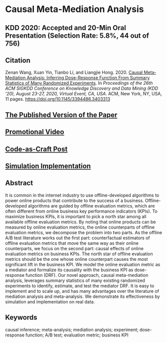 # Causal Meta-Mediation Analysis
## KDD 2020: Accepted and 20-Min Oral Presentation (Selection Rate: 5.8%, 44 out of 756)

## Citation
Zenan Wang, Xuan Yin, Tianbo Li, and Liangjie Hong. 2020. [Causal Meta-Mediation Analysis: Inferring Dose-Response Function From Summary Statistics of Many Randomized Experiments](https://www.kdd.org/kdd2020/accepted-papers/view/causal-meta-mediation-analysis-inferring-dose-response-function-from-summar). In *Proceedings of the 26th ACM SIGKDD Conference on Knowledge Discovery and Data Mining (KDD ’20), August 23-27, 2020, Virtual Event, CA, USA*. ACM, New York, NY, USA, 11 pages. https://doi.org/10.1145/3394486.3403313

## <ins>[The Published Version of the Paper](https://www.kdd.org/kdd2020/accepted-papers/view/causal-meta-mediation-analysis-inferring-dose-response-function-from-summar)</ins>

## <ins>[Promotional Video](https://vimeo.com/443926980)</ins>

## <ins>[Code-as-Craft Post](https://codeascraft.com/2020/08/03/causal-inference-to-pick-north-star-metric-for-algorithms-to-optimize-business-kpi/)</ins>

## <ins>[Simulation Implementation](https://znwang25.github.io/cmma/simulation.html)</ins>

## Abstract
It is common in the internet industry to use offline-developed algorithms to power online products that contribute to the success of a business.  Offline-developed algorithms are guided by offline evaluation metrics, which are often different from online business key performance indicators (KPIs).  To maximize business KPIs, it is important to pick a north star among all available offline evaluation metrics.  By noting that online products can be measured by online evaluation metrics, the online counterparts of offline evaluation metrics, we decompose the problem into two parts.  As the offline A/B test literature works out the first part: counterfactual estimators of offline evaluation metrics that move the same way as their online counterparts, we focus on the second part: causal effects of online evaluation metrics on business KPIs.  The north star of offline evaluation metrics should be the one whose online counterpart causes the most significant lift in the business KPI.  We model the online evaluation metric as a mediator and formalize its causality with the business KPI as dose-response function (DRF).  Our novel approach, causal meta-mediation analysis, leverages summary statistics of many existing randomized experiments to identify, estimate, and test the mediator DRF.  It is easy to implement and to scale up, and has many advantages over the literature of mediation analysis and meta-analysis.  We demonstrate its effectiveness by simulation and implementation on real data.

## Keywords
causal inference; meta-analysis; mediation analysis; experiment; dose-response function; A/B test; evaluation metric; business KPI
